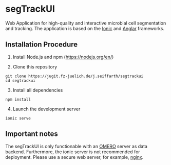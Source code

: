 # segTrackUI

Web Application for high-quality and interactive microbial cell segmentation and tracking. The application is based on the [Ionic](https://ionicframework.com/) and [Anglar](https://angular.io/) frameworks.

## Installation Procedure

1. Install Node.js and npm (https://nodejs.org/en/)

2. Clone this repository

```
git clone https://jugit.fz-juelich.de/j.seiffarth/segtrackui
cd segtrackui
```

3. Install all dependencies

```
npm install
```

4. Launch the development server

```
ionic serve
```

## Important notes

The segTrackUI is only functionable with an [OMERO](https://www.openmicroscopy.org/omero/) server as data backend. Furthermore, the ionic server is not recommended for deployment. Please use a secure web server, for example, [nginx](https://www.nginx.com/).
